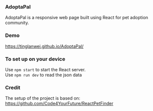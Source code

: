 ### AdoptaPal
AdoptaPal is a responsive web page  built using React for pet adoption community.

### Demo
https://tinglanwei.github.io/AdoptaPal/

### To set up on your device
Use `npm start` to start the React server.\
Use `npm run dev` to read the json data

### Credit
The setup of the project is based on: https://github.com/Code4YourFuture/ReactPetFinder
